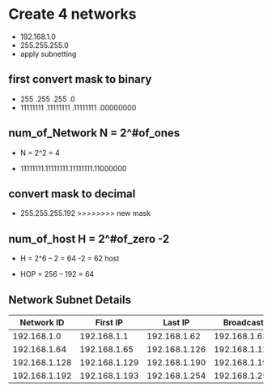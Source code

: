 # Create 4 networks  

- 192.168.1.0
- 255.255.255.0
- apply subnetting 

## first convert mask to binary 


- 255                      .255                                .255                            .0
- 11111111            .11111111                      .11111111                  .00000000

## num_of_Network             N =  2^#of_ones

- N = 2^2 = 4

- 11111111.11111111.11111111.11000000

## convert mask to decimal

- 255.255.255.192      >>>>>>>>  new mask 

## num_of_host                   H = 2^#of_zero -2 

- H = 2^6 – 2 = 64 -2 = 62 host

- HOP = 256 – 192 = 64  

## Network Subnet Details

| Network ID      | First IP       | Last IP        | Broadcast      |
|-----------------|----------------|----------------|----------------|
| 192.168.1.0     | 192.168.1.1    | 192.168.1.62   | 192.168.1.63   |
| 192.168.1.64    | 192.168.1.65   | 192.168.1.126  | 192.168.1.127  |
| 192.168.1.128   | 192.168.1.129  | 192.168.1.190  | 192.168.1.191  |
| 192.168.1.192   | 192.168.1.193  | 192.168.1.254  | 192.168.1.255  |
